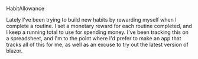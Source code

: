 HabitAllowance

Lately I've been trying to build new habits by rewarding myself when I complete a routine. I set a monetary reward for each routine completed, and I keep a running total to use for spending money. I've been tracking this on a spreadsheet, and I'm to the point where I'd prefer to make an app that tracks all of this for me, as well as an excuse to try out the latest version of blazor.
